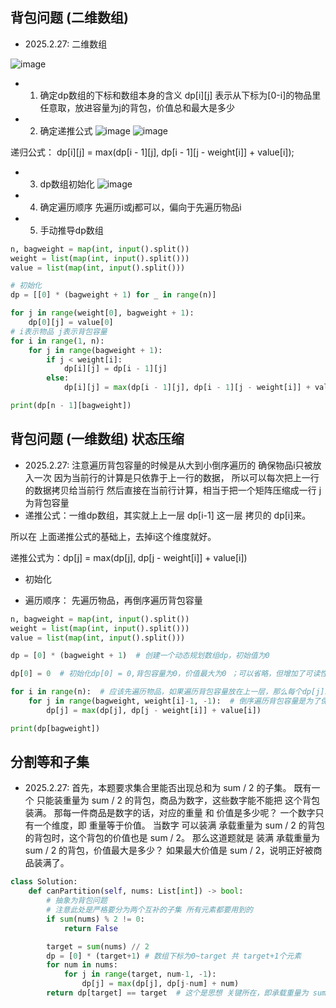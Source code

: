 ## 背包问题 (二维数组)
- 2025.2.27: 二维数组

![image](https://github.com/user-attachments/assets/3cc9291f-994b-4c93-ab64-9ad8f297ca7e)

- 1. 确定dp数组的下标和数组本身的含义
dp[i][j] 表示从下标为[0-i]的物品里任意取，放进容量为j的背包，价值总和最大是多少
- 2. 确定递推公式
 ![image](https://github.com/user-attachments/assets/15e90c05-d176-4145-a3d1-23841f7a292a)
![image](https://github.com/user-attachments/assets/051e1a33-18e1-4213-9cb0-e439dd7a477f)

递归公式： dp[i][j] = max(dp[i - 1][j], dp[i - 1][j - weight[i]] + value[i]);
- 3. dp数组初始化
 ![image](https://github.com/user-attachments/assets/784b673a-8fde-4134-8647-12952589e700)

- 4. 确定遍历顺序
先遍历i或j都可以，偏向于先遍历物品i

- 5. 手动推导dp数组
 
```python
n, bagweight = map(int, input().split())
weight = list(map(int, input().split()))
value = list(map(int, input().split()))

# 初始化
dp = [[0] * (bagweight + 1) for _ in range(n)]

for j in range(weight[0], bagweight + 1):
    dp[0][j] = value[0]
# i表示物品 j表示背包容量
for i in range(1, n):
    for j in range(bagweight + 1):
        if j < weight[i]:
            dp[i][j] = dp[i - 1][j]
        else:
            dp[i][j] = max(dp[i - 1][j], dp[i - 1][j - weight[i]] + value[i])

print(dp[n - 1][bagweight])

```

## 背包问题 (一维数组) 状态压缩
- 2025.2.27: 注意遍历背包容量的时候是从大到小倒序遍历的 确保物品i只被放入一次
因为当前行的计算是只依靠于上一行的数据， 所以可以每次把上一行的数据拷贝给当前行 然后直接在当前行计算，相当于把一个矩阵压缩成一行
j为背包容量
- 递推公式：一维dp数组，其实就上上一层 dp[i-1] 这一层 拷贝的 dp[i]来。

所以在 上面递推公式的基础上，去掉i这个维度就好。

递推公式为：dp[j] = max(dp[j], dp[j - weight[i]] + value[i])

- 初始化

- 遍历顺序：
先遍历物品，再倒序遍历背包容量

```python
n, bagweight = map(int, input().split())
weight = list(map(int, input().split()))
value = list(map(int, input().split()))

dp = [0] * (bagweight + 1)  # 创建一个动态规划数组dp，初始值为0

dp[0] = 0  # 初始化dp[0] = 0,背包容量为0，价值最大为0 ；可以省略，但增加了可读性！

for i in range(n):  # 应该先遍历物品，如果遍历背包容量放在上一层，那么每个dp[j]就只会放入一个物品
    for j in range(bagweight, weight[i]-1, -1):  # 倒序遍历背包容量是为了保证物品i只被放入一次
        dp[j] = max(dp[j], dp[j - weight[i]] + value[i])

print(dp[bagweight])

```

## 分割等和子集
- 2025.2.27:
首先，本题要求集合里能否出现总和为 sum / 2 的子集。
既有一个 只能装重量为 sum / 2 的背包，商品为数字，这些数字能不能把 这个背包装满。
那每一件商品是数字的话，对应的重量 和 价值是多少呢？
一个数字只有一个维度，即 重量等于价值。
当数字 可以装满 承载重量为 sum / 2 的背包的背包时，这个背包的价值也是 sum / 2。
那么这道题就是 装满 承载重量为 sum / 2 的背包，价值最大是多少？
如果最大价值是 sum / 2，说明正好被商品装满了。

```python
class Solution:
    def canPartition(self, nums: List[int]) -> bool:
        # 抽象为背包问题
        # 注意此处是严格要分为两个互补的子集 所有元素都要用到的
        if sum(nums) % 2 != 0:
            return False

        target = sum(nums) // 2
        dp = [0] * (target+1) # 数组下标为0~target 共 target+1个元素
        for num in nums:
            for j in range(target, num-1, -1):
                dp[j] = max(dp[j], dp[j-num] + num)
        return dp[target] == target  # 这个是思想 关键所在，即承载重量为 sum / 2 的背包，价值最大是sum / 2的话 说明可以分割成等和子集。
```
